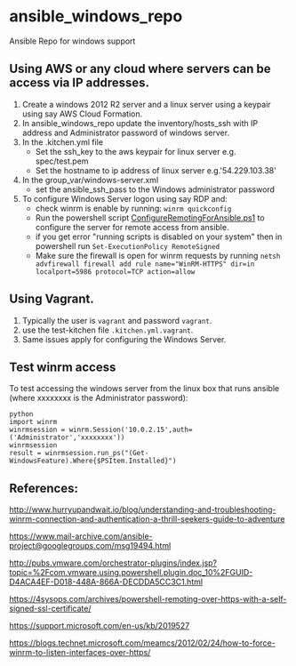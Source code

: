 # ansible_windows_repo

Ansible Repo for windows support


## Using AWS or any cloud where servers can be access via IP addresses.

1. Create a windows 2012 R2 server and a linux server using a keypair using say AWS Cloud Formation.
2. In ansible_windows_repo update the inventory/hosts_ssh with IP address and Administrator password of windows server.
3. In the .kitchen.yml file
   * Set the ssh_key  to the aws keypair for linux server e.g. spec/test.pem
   * Set the hostname to ip address of linux server  e.g.'54.229.103.38'
4. In the group_var/windows-server.xml
   * set the ansible_ssh_pass to the Windows administrator password
5. To configure Windows Server logon using say RDP and:
   * check winrm is enable by running: `winrm quickconfig`
   * Run the powershell script [ConfigureRemotingForAnsible.ps1](https://github.com/ansible/ansible/blob/devel/examples/scripts/ConfigureRemotingForAnsible.ps1) to configure the server for remote access from ansible.
   * if you get error "running scripts is disabled on your system" then in powershell run `Set-ExecutionPolicy RemoteSigned`
   * Make sure the firewall is open for winrm requests by running `netsh advfirewall firewall add rule name="WinRM-HTTPS" dir=in localport=5986 protocol=TCP action=allow`

##  Using Vagrant.

1. Typically the user is `vagrant` and password `vagrant`.
2. use the test-kitchen file `.kitchen.yml.vagrant`.
3. Same issues apply for configuring the Windows Server.

## Test winrm access

To test accessing the windows server from the linux box that runs ansible (where xxxxxxxx is the Administrator password):

```
python
import winrm
winrmsession = winrm.Session('10.0.2.15',auth=('Administrator','xxxxxxxx'))
winrmsession
result = winrmsession.run_ps("(Get-WindowsFeature).Where{$PSItem.Installed}")
```

## References:

http://www.hurryupandwait.io/blog/understanding-and-troubleshooting-winrm-connection-and-authentication-a-thrill-seekers-guide-to-adventure

https://www.mail-archive.com/ansible-project@googlegroups.com/msg19494.html

http://pubs.vmware.com/orchestrator-plugins/index.jsp?topic=%2Fcom.vmware.using.powershell.plugin.doc_10%2FGUID-D4ACA4EF-D018-448A-866A-DECDDA5CC3C1.html

https://4sysops.com/archives/powershell-remoting-over-https-with-a-self-signed-ssl-certificate/

https://support.microsoft.com/en-us/kb/2019527

https://blogs.technet.microsoft.com/meamcs/2012/02/24/how-to-force-winrm-to-listen-interfaces-over-https/

